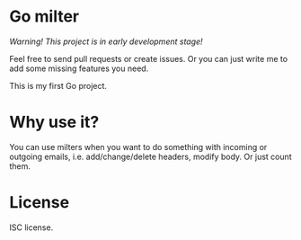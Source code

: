 Go milter
=========

_Warning! This project is in early development stage!_

Feel free to send pull requests or create issues. Or you can just write me to add some missing features you need.

This is my first Go project.

Why use it?
===========

You can use milters when you want to do something with incoming or outgoing emails, i.e. add/change/delete headers, modify body. Or just count them.

License
=======

ISC license.
